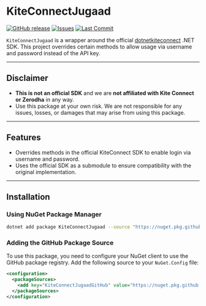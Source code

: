 # KiteConnectJugaad

[![GitHub release](https://img.shields.io/github/v/release/pishangujeniya/KiteConnectJugaad)](https://github.com/pishangujeniya/KiteConnectJugaad/releases)
[![Issues](https://img.shields.io/github/issues/pishangujeniya/KiteConnectJugaad)](https://github.com/pishangujeniya/KiteConnectJugaad/issues)
[![Last Commit](https://img.shields.io/github/last-commit/pishangujeniya/KiteConnectJugaad)](https://github.com/pishangujeniya/KiteConnectJugaad/commits/main)

`KiteConnectJugaad` is a wrapper around the official [dotnetkiteconnect](https://github.com/zerodha/dotnetkiteconnect) .NET SDK. This project overrides certain methods to allow usage via username and password instead of the API key.

---

## Disclaimer

- **This is not an official SDK** and we are **not affiliated with Kite Connect or Zerodha** in any way.
- Use this package at your own risk. We are not responsible for any issues, losses, or damages that may arise from using this package.

---

## Features

- Overrides methods in the official KiteConnect SDK to enable login via username and password.
- Uses the official SDK as a submodule to ensure compatibility with the original implementation.

---

## Installation

### Using NuGet Package Manager

```sh
dotnet add package KiteConnectJugaad --source "https://nuget.pkg.github.com/pishangujeniya/index.json"
```

### Adding the GitHub Package Source

To use this package, you need to configure your NuGet client to use the GitHub package registry. Add the following source to your `NuGet.Config` file:

```xml
<configuration>
  <packageSources>
    <add key="KiteConnectJugaadGitHub" value="https://nuget.pkg.github.com/pishangujeniya/index.json" />
  </packageSources>
</configuration>
```